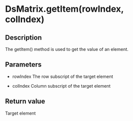 # DsMatrix.getItem(rowIndex, colIndex)

## Description

The getItem() method is used to get the value of an element.

## Parameters

- rowIndex
  The row subscript of the target element

- colIndex
  Column subscript of the target element

## Return value

Target element
